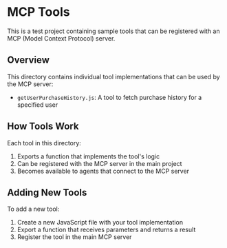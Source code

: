 # MCP Tools

This is a test project containing sample tools that can be registered with an MCP (Model Context Protocol) server.

## Overview

This directory contains individual tool implementations that can be used by the MCP server:

- `getUserPurchaseHistory.js`: A tool to fetch purchase history for a specified user

## How Tools Work

Each tool in this directory:
1. Exports a function that implements the tool's logic
2. Can be registered with the MCP server in the main project
3. Becomes available to agents that connect to the MCP server

## Adding New Tools

To add a new tool:
1. Create a new JavaScript file with your tool implementation
2. Export a function that receives parameters and returns a result
3. Register the tool in the main MCP server
